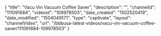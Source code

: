 {
    "title": "Vacu Vin Vacuum Coffee Saver",
    "description": "",
    "channelid": "111091684",
    "videoid": "109978503",
    "date_created": "1502520419",
    "date_modified": "1504049171",
    "type": "captivate",
    "layout": "channelVideo",
    "url": "\/bbbusa-latest-videos\/vacu-vin-vacuum-coffee-saver\/111091684-109978503"
}